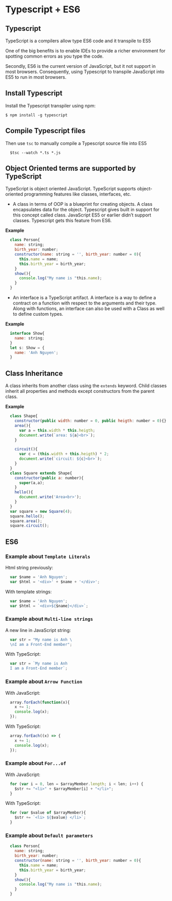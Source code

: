 # Typescript + ES6
## Typescript
TypeScript is a compilers allow type ES6 code and it transpile to ES5

One of the big benefits is to enable IDEs to provide a richer environment for spotting common errors as you type the code.

Secondly, ES6 is the current version of JavaScript, but it not support in most browsers. Consequently, using Typescript to transpile JavaScript into ES5 to run in most browsers.
## Install Typescript
Install the Typescript transpiler using npm:
```
$ npm install -g typescript
```
## Compile Typescript files
Then use `tsc` to manually compile a Typescript source file into ES5
```
  $tsc --watch *.ts *.js
```
## Object Oriented terms are supported by TypeScript
TypeScript is object oriented JavaScript. TypeScript supports object-oriented programming features like classes, interfaces, etc. 

- A class in terms of OOP is a blueprint for creating objects. A class encapsulates data for the object. Typescript gives built in support for this concept called class. JavaScript ES5 or earlier didn’t support classes. Typescript gets this feature from ES6.

**Example**
```js
  class Person{
    name: string;
    birth_year: number;
    constructor(name: string = '', birth_year: number = 0){
      this.name = name;
      this.birth_year = birth_year;
    }
    show(){
      console.log("My name is "this.name);
    }
  }
```

- An interface is a TypeScript artifact. A interface is a way to define a contract on a function with respect to the arguments and their type. Along with functions, an interface can also be used with a Class as well to define custom types.

**Example**
```js
  interface Show{
    name: string;
  }
  let s: Show = {
    name: 'Anh Nguyen';
  }
``` 

## Class Inheritance
A class inherits from another class using the `extends` keyword. Child classes inherit all properties and methods except constructors from the parent class.

**Example**
```js
  class Shape{
    constructor(public width: number = 0, public heigth: number = 0){}
    area(){
      var a = this.width * this.heigth;
      document.write(`area: ${a}<br>`);
    }

    circuit(){
      var c = (this.width + this.heigth) * 2;
      document.write(`circuit: ${c}<br>`);
    }
  }
  class Square extends Shape{
    constructor(public a: number){
      super(a,a);
    }
    hello(){
      document.write('Area<br>');
    } 
  }
  var square = new Square(4);
  square.hello();
  square.area();
  square.circuit();
```

## ES6
### Example about `Template Literals`
Html string previously:
```js
  var $name = 'Anh Nguyen';
  var $html = '<div>' + $name + '</div>';
```
With template strings:
```js
  var $name = 'Anh Nguyen';
  var $html = `<div>${$name}</div>`;
```

### Example about `Multi-line strings`
A new line in JavaScript string:
```js
  var str = "My name is Anh \
  \nI am a Front-End member";
```
With TypeScript:
```js
  var str = `My name is Anh
  I am a Front-End member`;
```

### Example about `Arrow Function`
With JavaScript:
```js
  array.forEach(function(x){
    x += 1;
    console.log(x);
  });
```
With TypeScript:
```js
  array.forEach((x) => {
    x += 1;
    console.log(x);
  });
```
### Example about `For...of`
With JavaScript:
```js
  for (var i = 0, len = $arrayMember.length; i < len; i++) {
    $str += "<li>" + $arrayMember[i] + "</li>";
  }
```
With TypeScript:
```js
  for (var $value of $arrayMember){
    $str += `<li> ${$value} </li>`;
  }
```

### Example about `Default parameters`
```js
  class Person{
    name: string;
    birth_year: number;
    constructor(name: string = '', birth_year: number = 0){
      this.name = name;
      this.birth_year = birth_year;
    }
    show(){
      console.log("My name is "this.name);
    }
  }
```